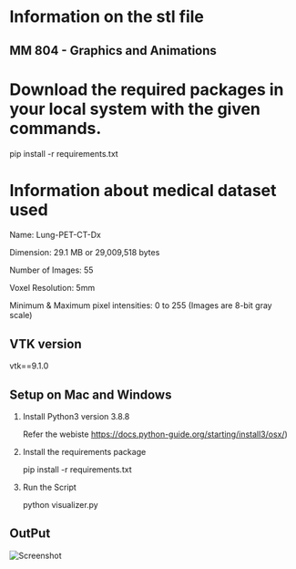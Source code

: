 # Information on the stl file
## MM 804 - Graphics and Animations

# Download the required packages in your local system with the given commands.

pip install -r requirements.txt

# Information about medical dataset used

Name: Lung-PET-CT-Dx

Dimension: 29.1 MB or 29,009,518 bytes 

Number of Images: 55

Voxel Resolution: 5mm

Minimum & Maximum pixel intensities: 0 to 255 (Images are 8-bit gray scale) 


## VTK version

vtk==9.1.0


## Setup on Mac and Windows

1. Install Python3 version 3.8.8

   Refer the webiste https://docs.python-guide.org/starting/install3/osx/)

2. Install the requirements package

   pip install -r requirements.txt

3. Run the Script

   python visualizer.py


## OutPut

![Screenshot](output_final.png)



